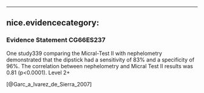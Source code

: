 
---
nice.evidencecategory: 
---

### Evidence Statement CG66ES237
One study339 comparing the Micral-Test II with nephelometry demonstrated that the dipstick
had a sensitivity of 83% and a specificity of 96%. The correlation between nephelometry and
Micral Test II results was 0.81 (p<0.0001). Level 2+

[@Garc_a_lvarez_de_Sierra_2007]

